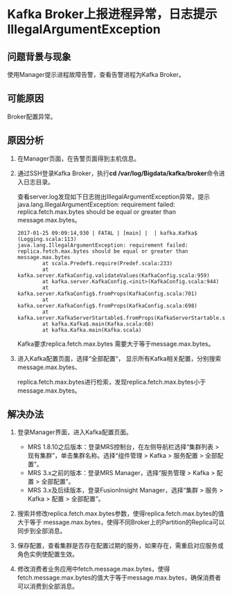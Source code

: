 # Kafka Broker上报进程异常，日志提示IllegalArgumentException<a name="mrs_03_0107"></a>

## 问题背景与现象<a name="zh-cn_topic_0167275654_sb1249c03173b4d298f5200c3ac4b01fa"></a>

使用Manager提示进程故障告警，查看告警进程为Kafka Broker。

## 可能原因<a name="zh-cn_topic_0167275654_section64268539194528"></a>

Broker配置异常。

## 原因分析<a name="zh-cn_topic_0167275654_section34191265194843"></a>

1.  在Manager页面，在告警页面得到主机信息。
2.  通过SSH登录Kafka Broker，执行**cd /var/log/Bigdata/kafka/broker**命令进入日志目录。

    查看server.log发现如下日志抛出IllegalArgumentException异常，提示java.lang.IllegalArgumentException: requirement failed: replica.fetch.max.bytes should be equal or greater than message.max.bytes。

    ```
    2017-01-25 09:09:14,930 | FATAL | [main] |  | kafka.Kafka$ (Logging.scala:113)
    java.lang.IllegalArgumentException: requirement failed: replica.fetch.max.bytes should be equal or greater than message.max.bytes
            at scala.Predef$.require(Predef.scala:233)
            at kafka.server.KafkaConfig.validateValues(KafkaConfig.scala:959)
            at kafka.server.KafkaConfig.<init>(KafkaConfig.scala:944)
            at kafka.server.KafkaConfig$.fromProps(KafkaConfig.scala:701)
            at kafka.server.KafkaConfig$.fromProps(KafkaConfig.scala:698)
            at kafka.server.KafkaServerStartable$.fromProps(KafkaServerStartable.scala:28)
            at kafka.Kafka$.main(Kafka.scala:60)
            at kafka.Kafka.main(Kafka.scala)
    ```

    Kafka要求replica.fetch.max.bytes 需要大于等于message.max.bytes。

3.  进入Kafka配置页面，选择“全部配置“， 显示所有Kafka相关配置，分别搜索message.max.bytes、

    replica.fetch.max.bytes进行检索，发现replica.fetch.max.bytes小于message.max.bytes。


## 解决办法<a name="zh-cn_topic_0167275654_section2435112619579"></a>

1.  登录Manager界面，进入Kafka配置页面。
    -   MRS 1.8.10之后版本：登录MRS控制台，在左侧导航栏选择“集群列表 \> 现有集群”，单击集群名称。选择“组件管理 \> Kafka \> 服务配置 \> 全部配置”。
    -   MRS 3.x之前的版本：登录MRS Manager，选择“服务管理 \> Kafka \> 配置 \> 全部配置”。
    -   MRS 3.x及后续版本，登录FusionInsight Manager，选择“集群 \> 服务 \> Kafka \> 配置 \> 全部配置”。

2.  搜索并修改replica.fetch.max.bytes参数，使得replica.fetch.max.bytes的值大于等于 message.max.bytes，使得不同Broker上的Partition的Replica可以同步到全部消息。
3.  保存配置，查看集群是否存在配置过期的服务，如果存在，需重启对应服务或角色实例使配置生效。
4.  修改消费者业务应用中fetch.message.max.bytes，使得fetch.message.max.bytes的值大于等于message.max.bytes，确保消费者可以消费到全部消息。

